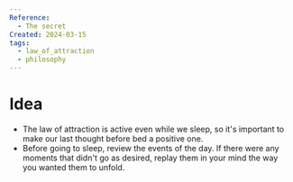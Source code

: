 ```yaml
---
Reference:
  - The secret
Created: 2024-03-15
tags:
  - law_of_attraction
  - philosophy
---
```

# Idea

- The law of attraction is active even while we sleep, so it's important to make our last thought before bed a positive one.
- Before going to sleep, review the events of the day. If there were any moments that didn't go as desired, replay them in your mind the way you wanted them to unfold.